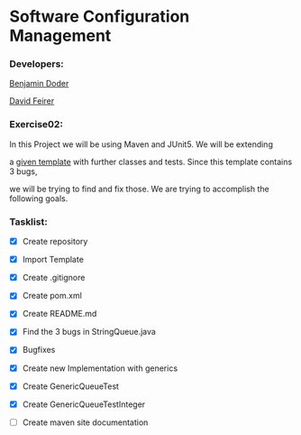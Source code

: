 # Software Configuration Management

### Developers:

[Benjamin Doder](https://github.com/doderben "Benjamin Doder")

[David Feirer](https://github.com/DavidFeirer "David Feirer")

### Exercise02:

In this Project we will be using Maven and JUnit5. We will be extending

a [given template](https://github.com/michaelulm/software-configuration-management/tree/master/test-automation/junit5/Queue) with further classes and tests. Since this template contains 3 bugs,

we will be trying to find and fix those. We are trying to accomplish the following goals.

### Tasklist:

- [x] Create repository
- [x] Import Template
- [x] Create .gitignore
- [x] Create pom.xml
- [x] Create README.md
- [x] Find the 3 bugs in StringQueue.java
- [x] Bugfixes
- [x] Create new Implementation with generics
- [x] Create GenericQueueTest
- [x] Create GenericQueueTestInteger
- [ ] Create maven site documentation


